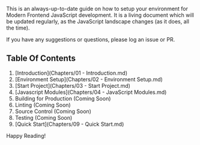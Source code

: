 This is an always-up-to-date guide on how to setup your environment for Modern Frontend JavaScript development.  It is a living document which will be updated regularly, as the JavaScript landscape changes (as it does, all the time).

If you have any suggestions or questions, please log an issue or PR.

Table Of Contents
-----------------
1. [Introduction](Chapters/01 - Introduction.md)
2. [Environment Setup](Chapters/02 - Environment Setup.md)
3. [Start Project](Chapters/03 - Start Project.md)
4. [Javascript Modules](Chapters/04 - JavaScript Modules.md)
5. Building for Production (Coming Soon)
6. Linting (Coming Soon)
7. Source Control (Coming Soon)
8. Testing (Coming Soon)
9. [Quick Start](Chapters/09 - Quick Start.md)

Happy Reading!
